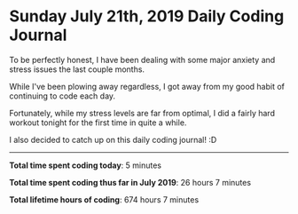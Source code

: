 # Sunday July 21th, 2019 Daily Coding Journal
To be perfectly honest, I have been dealing with some major anxiety and stress issues the last couple months.

While I've been plowing away regardless, I got away from my good habit of continuing to code each day.

Fortunately, while my stress levels are far from optimal, I did a fairly hard workout tonight for the first time in quite a while.

I also decided to catch up on this daily coding journal! :D
___
**Total time spent coding today**: 5 minutes

**Total time spent coding thus far in July 2019**: 26 hours 7 minutes

**Total lifetime hours of coding**: 674 hours 7 minutes
